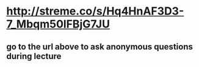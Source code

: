 # http://streme.co/s/Hq4HnAF3D3-7_Mbqm50lFBjG7JU

## go to the url above to ask anonymous questions during lecture